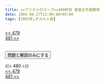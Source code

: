 ```yaml
---
title: ★★ウミガメのスープ★★480杯目 雲雀丘花屋敷味
date: 2005-08-27T12:00:00+09:00
tags: [2005年,オカルト板]
---
```

<div class="th_left"><a href="../479"><< 479</a></div>
<div class="th_right"><a href="../481">481 >></a></div>
<br><br>
<script src="../../js/cupsoup.js"></script>
<form>
<input type="button" value="問題と解説のみにする" onClick="toggleCupsoup()">
</form>
{{< 480 >}}
<div class="th_left"><a href="../479"><< 479</a></div>
<div class="th_right"><a href="../481">481 >></a></div>